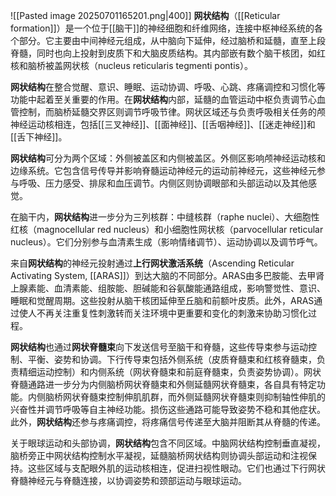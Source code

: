 ![[Pasted image 20250701165201.png|400]]
**网状结构​**​（[[Reticular formation]]）是一个位于[[脑干]]的神经细胞和纤维网络，连接中枢神经系统的各个部分。它主要由中间神经元组成，从中脑向下延伸，经过脑桥和延髓，直至上段脊髓，同时也向上投射到皮质下和大脑皮质结构。其内部嵌有数个脑干核团，如红核和脑桥被盖网状核（nucleus reticularis tegmenti pontis）。

​**​网状结构​**​在整合觉醒、意识、睡眠、运动协调、呼吸、心跳、疼痛调控和习惯化等功能中起着至关重要的作用。在​**​网状结构​**​内部，延髓的血管运动中枢负责调节心血管控制，而脑桥延髓交界区则调节呼吸节律。网状区域还与负责呼吸相关任务的颅神经运动核相连，包括[[三叉神经]]、[[面神经]]、[[舌咽神经]]、[[迷走神经]]和[[舌下神经]]。

​**​网状结构​**​可分为两个区域：外侧被盖区和内侧被盖区。外侧区影响颅神经运动核和边缘系统。它包含信号传导并影响脊髓运动神经元的运动前神经元，这些神经元参与呼吸、压力感受、排尿和血压调节。内侧区则协调眼部和头部运动以及其他感觉。

在脑干内，​**​网状结构​**​进一步分为三列核群：中缝核群（raphe nuclei）、大细胞性红核（magnocellular red nucleus）和小细胞性网状核（parvocellular reticular nucleus）。它们分别参与血清素生成（影响情绪调节）、运动协调以及调节呼气。

来自​**​网状结构​**​的神经元投射通过​**​上行网状激活系统​**​（Ascending Reticular Activating System, [[ARAS]]）到达大脑的不同部分。ARAS由多巴胺能、去甲肾上腺素能、血清素能、组胺能、胆碱能和谷氨酸能通路组成，影响警觉性、意识、睡眠和觉醒周期。这些投射从脑干核团延伸至丘脑和前额叶皮质。此外，ARAS通过使人不再关注重复性刺激转而关注环境中更重要和变化的刺激来协助习惯化过程。

​**​网状结构​**​也通过​**​网状脊髓束​**​向下发送信号至脑干和脊髓，这些传导束参与运动控制、平衡、姿势和协调。下行传导束包括外侧系统（皮质脊髓束和红核脊髓束，负责精细运动控制）和内侧系统（网状脊髓束和前庭脊髓束，负责姿势协调）。网状脊髓通路进一步分为内侧脑桥网状脊髓束和外侧延髓网状脊髓束，各自具有特定功能。内侧脑桥网状脊髓束控制伸肌肌群，而外侧延髓网状脊髓束则抑制轴性伸肌的兴奋性并调节呼吸等自主神经功能。损伤这些通路可能导致姿势不稳和其他症状。此外，​**​网状结构​**​还参与疼痛调控，将疼痛信号传递至大脑并阻断其从脊髓的传递。

关于眼球运动和头部协调，​**​网状结构​**​包含不同区域。中脑网状结构控制垂直凝视，脑桥旁正中网状结构控制水平凝视，延髓脑桥网状结构则协调头部运动和注视保持。这些区域与支配眼外肌的运动核相连，促进扫视性眼动。它们也通过下行网状脊髓神经元与脊髓连接，以协调姿势和颈部运动与眼球运动。